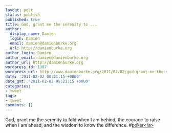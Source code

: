 ```yaml
---
layout: post
status: publish
published: true
title: God, grant me the serenity to ...
author:
  display_name: Damien
  login: Damien
  email: damien@damienburke.org
  url: http://damienburke.org
author_login: Damien
author_email: damien@damienburke.org
author_url: http://damienburke.org
wordpress_id: 1307
wordpress_url: http://www.damienburke.org/2011/02/02/god-grant-me-the-serenity-to/
date: '2011-02-02 00:21:15 +0000'
date_gmt: '2011-02-02 05:21:15 +0000'
categories:
- tweet
tags:
- tweet
comments: []
---
```

<p>God, grant me the serenity to fold when I am behind, the courage to raise when I am ahead, and the wisdom to know the difference. #<a href="http:&#47;&#47;search.twitter.com&#47;search?q=%23poker" class="aktt_hashtag">poker<&#47;a></p>
